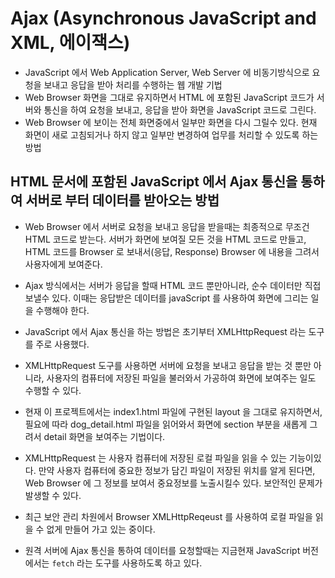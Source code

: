 # Ajax (Asynchronous JavaScript and XML, 에이잭스)

- JavaScript 에서 Web Application Server, Web Server 에 비동기방식으로 요청을 보내고 응답을 받아 처리를 수행하는 웹 개발 기법
- Web Browser 화면을 그대로 유지하면서 HTML 에 포함된 JavaScript 코드가 서버와 통신을 하여 요청을 보내고, 응답을 받아 화면을 JavaScript 코드로 그린다.
- Web Browser 에 보이는 전체 화면중에서 일부만 화면을 다시 그릴수 있다. 현재 화면이 새로 고침되거나 하지 않고 일부만 변경하여 업무를 처리할 수 있도록 하는 방법

## HTML 문서에 포함된 JavaScript 에서 Ajax 통신을 통하여 서버로 부터 데이터를 받아오는 방법

- Web Browser 에서 서버로 요청을 보내고 응답을 받을때는 최종적으로 무조건 HTML 코드로 받는다. 서버가 화면에 보여질 모든 것을 HTML 코드로 만들고, HTML 코드를 Browser 로 보내서(응답, Response) Browser 에 내용을 그려서 사용자에게 보여준다.
- Ajax 방식에서는 서버가 응답을 할때 HTML 코드 뿐만아니라, 순수 데이터만 직접 보낼수 있다. 이때는 응답받은 데이터를 javaScript 를 사용하여 화면에 그리는 일을 수행해야 한다.
- JavaScript 에서 Ajax 통신을 하는 방법은 초기부터 XMLHttpRequest 라는 도구를 주로 사용했다.
- XMLHttpRequest 도구를 사용하면 서버에 요청을 보내고 응답을 받는 것 뿐만 아니라, 사용자의 컴퓨터에 저장된 파일을 불러와서 가공하여 화면에 보여주는 일도 수행할 수 있다.
- 현재 이 프로젝트에서는 index1.html 파일에 구현된 layout 을 그대로 유지하면서, 필요에 따라 dog_detail.html 파일을 읽어와서 화면에 section 부분을 새롭게 그려서 detail 화면을 보여주는 기법이다.
- XMLHttpRequest 는 사용자 컴퓨터에 저장된 로컬 파일을 읽을 수 있는 기능이있다. 만약 사용자 컴퓨터에 중요한 정보가 담긴 파일이 저장된 위치를 알게 된다면, Web Browser 에 그 정보를 보여서 중요정보를 노출시킬수 있다. 보안적인 문제가 발생할 수 있다.
- 최근 보안 관리 차원에서 Browser XMLHttpReqeust 를 사용하여 로컬 파일을 읽을 수 없게 만들어 가고 있는 중이다.

- 원격 서버에 Ajax 통신을 통하여 데이터를 요청할때는 지금현재 JavaScript 버전에서는 `fetch` 라는 도구를 사용하도록 하고 있다.
